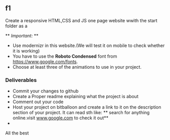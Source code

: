 ## f1
Create a responsive HTML,CSS  and JS one page website wwith the start folder as a


** *Important:* **

- Use modernizr in this website.(We will test it on mobile to check whether it is working)
- You have to use the **Roboto Condensed** font from https://www.google.com/fonts.
- Choose at least three of the animations to use in your project.

### Deliverables
- Commit your changes to github
- Create a Proper readme explaining what the project is about
- Comment out your code
- Host your project on bitballoon and create a link to it on the description section of your project.
 It can read sth like: ** search for anything online.visit www.google.com to check it out**
-


All the best






